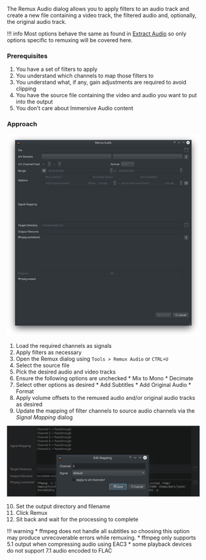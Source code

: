 The Remux Audio dialog allows you to apply filters to an audio track and create a new file containing a video track, the filtered audio and, optionally, the original audio track. 

!!! info
    Most options behave the same as found in [Extract Audio](./extract_audio.md) so only options specific to remuxing will be covered here.
    
### Prerequisites

  1. You have a set of filters to apply 
  2. You understand which channels to map those filters to
  3. You understand what, if any, gain adjustments are required to avoid clipping
  4. You have the source file containing the video and audio you want to put into the output
  5. You don't care about Immersive Audio content

### Approach

![Dialog](../img/remux_audio_1.png)

  1. Load the required channels as signals
  2. Apply filters as necessary
  3. Open the Remux dialog using `Tools > Remux Audio` or `CTRL+U`
  4. Select the source file 
  5. Pick the desired audio and video tracks
  6. Ensure the following options are unchecked
    * Mix to Mono
    * Decimate
  7. Select other options as desired
    * Add Subtitles
    * Add Original Audio
    * Format
  8. Apply volume offsets to the remuxed audio and/or original audio tracks as desired
  9. Update the mapping of filter channels to source audio channels via the *Signal Mapping* dialog
  
![SignalMapping](../img/remux_audio_2.png)

  10. Set the output directory and filename
  11. Click Remux
  12. Sit back and wait for the processing to complete
    
!!! warning
      * ffmpeg does not handle all subtitles so choosing this option may produce unrecoverable errors while remuxing.
      * ffmpeg only supports 5.1 output when compressing audio using EAC3 
      * some playback devices do not support 7.1 audio encoded to FLAC



  
